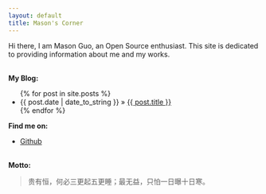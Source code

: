 ```yaml
---
layout: default
title: Mason's Corner
---
```


Hi there, I am Mason Guo, an Open Source enthusiast. This site is dedicated to providing information about me and my works.

<p><br /><b>My Blog:</b></p>
  <ul class="posts">
    {% for post in site.posts %}
      <li><span>{{ post.date | date_to_string }}</span> &raquo; <a href="{{ post.url }}">{{ post.title }}</a></li>
    {% endfor %}
  </ul>

<p><b>Find me on:</b></p>

<ul>
  <li><a href="http://github.com/Mason-Guo/">Github</a></li>
</ul>
<p><br /><b>Motto:</b></p>
<blockquote>
贵有恒，何必三更起五更睡；最无益，只怕一日曝十日寒。
</blockquote>